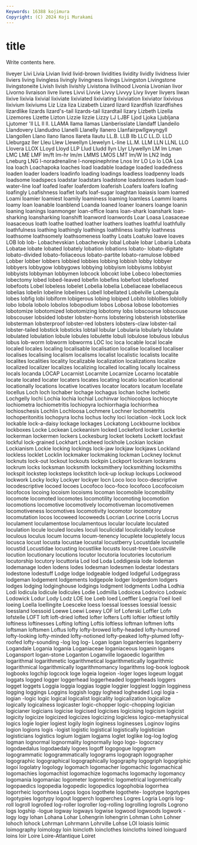 ```yaml
---
Keywords: 16388 kojimura
Copyright: (C) 2024 Koji Murakami
---
```


# title

Write contents here.



 liveyer Livi Livia Livian livid livid-brown lividities lividity lividly
lividness livier liviers living livingless livingly livingness livings Livingston Livingstone
livingstoneite Livish livish livishly Livistona livlihood Livonia Livonian livor Livorno
livraison livre livres Livvi Livvie Livvy Livvyy Livy livyer livyers
liwan lixive lixivia lixivial lixiviate lixiviated lixiviating lixiviation lixiviator lixivious
lixivium lixiviums Liz Liza liza Lizabeth Lizard lizard lizardfish lizardfishes
lizardlike lizards lizard's-tail lizards-tail lizardtail lizary Lizbeth Lizella Lizemores Lizette
Lizton Lizzie lizzie Lizzy LJ LJBF Ljod Ljoka Ljubljana Ljutomer
'll LL ll ll. LLAMA llama llamas Llanberisslate Llandaff Llandeilo
Llandovery Llandudno Llanelli Llanelly llanero Llanfairpwllgwyngyll Llangollen Llano llano llanos
llareta llautu LL.B. LLB llb LLC LL.D. LLD Lleburgaz ller
Lleu Llew Llewellyn Llewelyn L-line LL.M. LLM LLN LLNL LLO
Llovera LLOX LLoyd Lloyd LLP Llud Lludd llyn Llyr Llywellyn
LM lm Lman LMC LME LMF lm/ft lm-hr lm/m LMMS
LMOS LMT lm/W ln LN2 lndg Lneburg LNG l-noradrenaline l-norepinephrine
Lnos lnr LO Lo lo LOA Loa loa loach Loachapoka
loaches load loadable loadage loaded loadedness loaden loader loaders loadinfo
loading loadings loadless loadpenny loads loadsome loadspecs loadstar loadstars loadstone
loadstones loadum load-water-line loaf loafed loafer loaferdom loaferish Loafers loafers
loafing loafingly Loafishness loaflet loafs loaf-sugar loaghtan loaiasis loam loamed
Loami loamier loamiest loamily loaminess loaming loamless Loammi loams loamy
loan loanable loanblend Loanda loaned loaner loaners loange loanin loaning
loanings loanmonger loan-office loans loan-shark loanshark loan-sharking loansharking loanshift loanword
loanwords Loar Loasa Loasaceae loasaceous loath loathe loathed loather loathers
loathes loathful loathfully loathfulness loathing loathingly loathings loathliness loathly loathness
loathsome loathsomely loathsomeness loathy Loats Loatuko loave loaves LOB lob
lob- Lobachevskian Lobachevsky lobal Lobale lobar Lobaria Lobata Lobatae lobate
lobated lobately lobation lobations lobato- lobato-digitate lobato-divided lobato-foliaceous lobato-partite lobato-ramulose
lobbed Lobber lobber lobbers lobbied lobbies lobbing lobbish lobby lobbyer
lobbyers lobbygow lobbygows lobbying lobbyism lobbyisms lobbyist lobbyists lobbyman lobbymen
lobcock lobcokt lobe Lobeco lobectomies lobectomy lobed lobed-leaved lobefin lobefins
lobefoot lobefooted lobefoots Lobel lobeless lobelet Lobelia lobelia Lobeliaceae lobeliaceous
lobelias lobelin lobeline lobelines Lobell lobellated Lobelville Lobengula lobes lobfig
lobi lobiform lobigerous lobing lobiped Lobito loblollies loblolly lobo lobola
lobolo lobolos lobopodium lobos Lobosa lobose lobotomies lobotomize lobotomized lobotomizing
lobotomy lobs lobscourse lobscouse lobscouser lobsided lobster lobster-horns lobstering lobsterish
lobsterlike lobsterman lobsterproof lobster-red lobsters lobsters-claw lobster-tail lobster-tailed lobstick lobsticks
lobtail lobular Lobularia lobularly lobulate lobulated lobulation lobule lobules lobulette
lobuli lobulose lobulous lobulus lobus lob-worm lobworm lobworms LOC loc
loca locable local locale localed locales localing localisable localisation localise
localised localiser localises localising localism localisms localist localistic localists localite
localites localities locality localizable localization localizations localize localized localizer localizes
localizing localled localling locally localness locals locanda LOCAP Locarnist Locarnite
Locarnize Locarno locatable locate located locater locaters locates locating locatio
location locational locationally locations locative locatives locator locators locatum locellate
locellus Loch loch lochaber lochage lochagus lochan loche lochetic Lochgelly
lochi Lochia lochia lochial Lochinvar lochiocolpos lochiocyte lochiometra lochiometritis lochiopyra
lochiorrhagia lochiorrhea lochioschesis Lochlin Lochloosa Lochmere Lochner lochometritis lochoperitonitis lochopyra
lochs lochus lochy loci lociation -lock Lock lock lockable lock-a-daisy
lockage lockages Lockatong Lockbourne lockbox lockboxes Locke Lockean Lockeanism locked
Lockeford locker Lockerbie lockerman lockermen lockers Lockesburg locket lockets Lockett
lockfast lockful lock-grained Lockhart Lockheed lockhole Lockian lockian Lockianism Lockie
locking lockings lock-jaw lockjaw lockjaws Lockland lockless locklet Locklin lockmaker
lockmaking lockman Lockney locknut locknuts lock-out lockout lockouts lockpin Lockport
lockram lockrams lockrum locks locksman locksmith locksmithery locksmithing locksmiths lockspit
lockstep locksteps lockstitch lock-up lockup lockups Lockwood lockwork Locky locky
Lockyer lockyer locn Loco loco loco-descriptive locodescriptive locoed locoes Locofoco
loco-foco locofoco Locofocoism locofocos locoing locoism locoisms locoman locomobile locomobility
locomote locomoted locomotes locomotility locomoting locomotion locomotions locomotive locomotively locomotiveman
locomotivemen locomotiveness locomotives locomotivity locomotor locomotory locomutation locos locoweed locoweeds
Locrian Locrine Locris Locrus loculament loculamentose loculamentous locular loculate loculated
loculation locule loculed locules loculi loculicidal loculicidally loculose loculous loculus
locum locums locum-tenency locuplete locupletely locus locusca locust locusta locustae
locustal locustberry Locustdale locustelle locustid Locustidae locusting locustlike locusts locust-tree
Locustville locution locutionary locutions locutor locutoria locutories locutorium locutorship locutory
locuttoria Lod lod Loda Loddigesia lode lodeman lodemanage loden lodens
lodes lodesman lodesmen lodestar lodestars lodestone lodestuff Lodge lodge lodgeable
lodged lodgeful Lodgegrass lodgeman lodgement lodgements lodgepole lodger lodgerdom lodgers
lodges lodging lodginghouse lodgings lodgment lodgments Lodha Lodhia Lodi lodicula
lodicule lodicules Lodie Lodmilla Lodoicea Lodovico Lodowic Lodowick Lodur Lody
Lodz LOE loe Loeb loed Loeffler Loegria l'oeil loeil loeing
Loella loellingite Loesceke loess loessal loesses loessial loessic loessland loessoid
Loewe Loewi Loewy LOF lof Loferski Loffler Lofn lofstelle LOFT
loft loft-dried lofted lofter lofters Lofti loftier loftiest loftily loftiness
loftinesses Lofting lofting Loftis loftless loftman loftmen lofts loftsman loftsmen
Loftus lofty lofty-browed lofty-headed lofty-humored lofty-looking lofty-minded lofty-notioned lofty-peaked lofty-plumed
lofty-roofed lofty-sounding -log log log- Logan logan loganberries loganberry Logandale
Logania logania Loganiaceae loganiaceous loganin logans Logansport logan-stone Loganton Loganville
logaoedic logarithm logarithmal logarithmetic logarithmetical logarithmetically logarithmic logarithmical logarithmically logarithmomancy
logarithms log-book logbook logbooks logchip logcock loge logeia logeion -loger
loges logeum loggat loggats logged logger loggerhead loggerheaded loggerheads loggers
logget loggets Loggia loggia loggias loggie loggier loggiest loggin logginess
logging loggings Loggins loggish loggy loghead logheaded Logi logia -logian
-logic logic logical logicalist logicality logicalization logicalize logically logicalness logicaster
logic-chopper logic-chopping logician logicianer logicians logicise logicised logicises logicising logicism
logicist logicity logicize logicized logicizes logicizing logicless logico-metaphysical logics logie
logier logiest logily login loginess loginesses Loginov logins logion logions
logis -logist logistic logistical logistically logistician logisticians logistics logium logjam
logjams loglet loglike log-log loglog logman lognormal lognormality lognormally logo
logo- logocracy logodaedalus logodaedaly logoes logoff logogogue logogram logogrammatic logogrammatically
logograms logograph logographer logographic logographical logographically logography logogriph logogriphic logoi
logolatry logology logomach logomacher logomachic logomachical logomachies logomachist logomachize logomachs
logomachy logomancy logomania logomaniac logometer logometric logometrical logometrically logopaedics logopedia
logopedic logopedics logophobia logorrhea logorrheic logorrhoea Logos logos logothete logothete-
logotype logotypes logotypies logotypy logout logperch logperches Logres Logria Logris
log-roll logroll logrolled log-roller logroller log-rolling logrolling logrolls Logrono logs
logship -logue logway logways logwise logwood logwoods logwork -logy logy
lohan Lohana Lohar Lohengrin lohengrin Lohman Lohn Lohner lohoch lohock
Lohrman Lohrmann Lohrville Lohse LOI loiasis loimic loimography loimology loin
loincloth loinclothes loincloths loined loinguard loins loir Loire Loire-Atlantique Loiret
